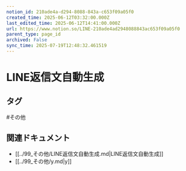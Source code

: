 ```yaml
---
notion_id: 210ade4a-d294-8088-843a-c653f09a05f0
created_time: 2025-06-12T03:32:00.000Z
last_edited_time: 2025-06-12T14:41:00.000Z
url: https://www.notion.so/LINE-210ade4ad2948088843ac653f09a05f0
parent_type: page_id
archived: False
sync_time: 2025-07-19T12:48:32.461519
---
```


# LINE返信文自動生成



## タグ

#その他 

## 関連ドキュメント

- [[../99_その他/LINE返信文自動生成.md|LINE返信文自動生成]]
- [[../99_その他/y.md|y]]
